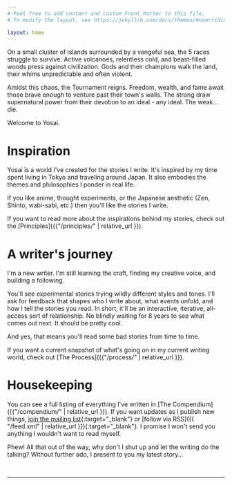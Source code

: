 ```yaml
---
# Feel free to add content and custom Front Matter to this file.
# To modify the layout, see https://jekyllrb.com/docs/themes/#overriding-theme-defaults

layout: home
---
```


On a small cluster of islands surrounded by a vengeful sea, the 5 races struggle to survive.
Active volcanoes, relentless cold, and beast-filled woods press against civilization. Gods and
their champions walk the land, their whims unpredictable and often violent. 

Amidst this chaos, the Tournament reigns. Freedom, wealth, and fame await those brave enough
to venture past their town's walls. The strong draw supernatural power from their devotion to
an ideal - any ideal. The weak... die.

Welcome to Yosai.

# Inspiration
Yosai is a world I've created for the stories I write. It's inspired by my time spent living
in Tokyo and traveling around Japan. It also embodies the themes and philosophies I ponder in
real life.

If you like anime, thought experiments, or the Japanese aesthetic (Zen, Shinto, wabi-sabi, etc.)
then you'll like the stories I write.

If you want to read more about the inspirations behind my stories, check out the [Principles]({{"/principles/" | relative_url }}).

# A writer's journey
I'm a new writer. I'm still learning the craft, finding my creative voice, and building a following.

You'll see experimental stories trying wildly different styles and tones. I'll ask for feedback
that shapes who I write about, what events unfold, and how I tell the stories you read. In short,
it'll be an interactive, iterative, all-access sort of relationship. No blindly waiting for 8 years
to see what comes out next. It should be pretty cool.

And yes, that means you'll read some bad stories from time to time.

If you want a current snapshot of what's going on in my current writing world, check out [The Process]({{"/process/" | relative_url }}).

# Housekeeping
You can see a full listing of everything I've written in [The Compendium]({{"/compendium/" | relative_url }}). If you want updates as I publish
new things, [join the mailing list](http://eepurl.com/ggSWZD){:target="_blank"} or [follow via RSS]({{ "/feed.xml" | relative_url }}){:target="_blank"}. I promise I won't send you anything I wouldn't want to read myself.

Phew! All that out of the way, why don't I shut up and let the writing do the talking? Without further ado,
I present to you my latest story... 

<br />

---
<br />
<br />

